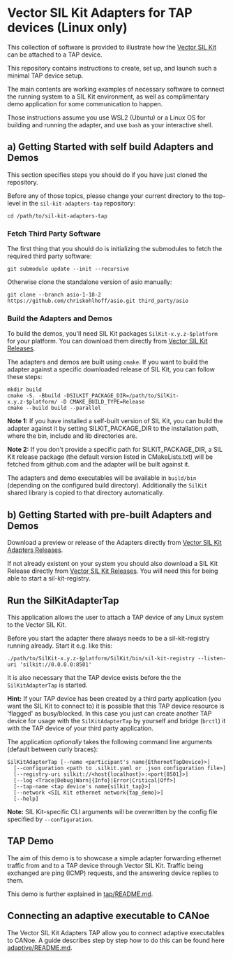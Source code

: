 # Vector SIL Kit Adapters for TAP devices (Linux only)
This collection of software is provided to illustrate how the [Vector SIL Kit](https://github.com/vectorgrp/sil-kit/)
can be attached to a TAP device.

This repository contains instructions to create, set up, and launch such a minimal TAP device setup.

The main contents are working examples of necessary software to connect the running system to a SIL Kit environment,
as well as complimentary demo application for some communication to happen.

Those instructions assume you use WSL2 (Ubuntu) or a Linux OS for building and running the adapter, and use ``bash`` as your interactive
shell.

## a) Getting Started with self build Adapters and Demos
This section specifies steps you should do if you have just cloned the repository.

Before any of those topics, please change your current directory to the top-level in the ``sil-kit-adapters-tap``
repository:

    cd /path/to/sil-kit-adapters-tap

### Fetch Third Party Software
The first thing that you should do is initializing the submodules to fetch the required third party software:

    git submodule update --init --recursive

Otherwise clone the standalone version of asio manually:

    git clone --branch asio-1-18-2 https://github.com/chriskohlhoff/asio.git third_party/asio

### Build the Adapters and Demos
To build the demos, you'll need SIL Kit packages ``SilKit-x.y.z-$platform`` for your platform. You can download them directly from [Vector SIL Kit Releases](https://github.com/vectorgrp/sil-kit/releases).

The adapters and demos are built using ``cmake``. If you want to build the adapter against a specific downloaded release of SIL Kit, you can follow these steps:

    mkdir build
    cmake -S. -Bbuild -DSILKIT_PACKAGE_DIR=/path/to/SilKit-x.y.z-$platform/ -D CMAKE_BUILD_TYPE=Release
    cmake --build build --parallel

**Note 1:** If you have installed a self-built version of SIL Kit, you can build the adapter against it by setting SILKIT_PACKAGE_DIR to the installation path, where the bin, include and lib directories are.

**Note 2:** If you don't provide a specific path for SILKIT_PACKAGE_DIR, a SIL Kit release package (the default version listed in CMakeLists.txt) will be fetched from github.com and the adapter will be built against it.

  
The adapters and demo executables will be available in ``build/bin`` (depending on the configured build directory).
Additionally the ``SilKit`` shared library is copied to that directory automatically.

## b) Getting Started with pre-built Adapters and Demos
Download a preview or release of the Adapters directly from [Vector SIL Kit Adapters Releases](https://github.com/vectorgrp/sil-kit-adapters-tap/releases).

If not already existent on your system you should also download a SIL Kit Release directly from [Vector SIL Kit Releases](https://github.com/vectorgrp/sil-kit/releases). You will need this for being able to start a sil-kit-registry.

## Run the SilKitAdapterTap
This application allows the user to attach a TAP device of any Linux system to the Vector SIL Kit.

Before you start the adapter there always needs to be a sil-kit-registry running already. Start it e.g. like this:

    ./path/to/SilKit-x.y.z-$platform/SilKit/bin/sil-kit-registry --listen-uri 'silkit://0.0.0.0:8501'

It is also necessary that the TAP device exists before the the ``SilKitAdapterTap`` is started. 

**Hint:** If your TAP device has been created by a third party application (you want the SIL Kit to connect to) it is possible that this TAP device resource is 'flagged' as busy/blocked. In this case you just can create another TAP device for usage with the ``SilKitAdapterTap`` by yourself and bridge (``brctl``) it with the TAP device of your third party application.

The application *optionally* takes the following command line arguments (default between curly braces):

    SilKitAdapterTap [--name <participant's name{EthernetTapDevice}>]
      [--configuration <path to .silkit.yaml or .json configuration file>]
      [--registry-uri silkit://<host{localhost}>:<port{8501}>]
      [--log <Trace|Debug|Warn|{Info}|Error|Critical|Off>]
      [--tap-name <tap device's name{silkit_tap}>]
      [--network <SIL Kit ethernet network{tap_demo}>]
      [--help]

**Note:** SIL Kit-specific CLI arguments will be overwritten by the config file specified by ``--configuration``.

## TAP Demo
The aim of this demo is to showcase a simple adapter forwarding ethernet traffic from and to a TAP device through
Vector SIL Kit. Traffic being exchanged are ping (ICMP) requests, and the answering device replies to them.

This demo is further explained in [tap/README.md](tap/README.md).

## Connecting an adaptive executable to CANoe
The Vector SIL Kit Adapters TAP allow you to connect adaptive executables to CANoe. A guide describes step by step how to do this can be found here [adaptive/README.md](adaptive/README.md). 
